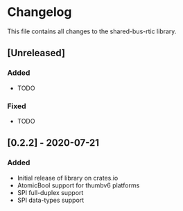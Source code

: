 # Changelog

This file contains all changes to the shared-bus-rtic library.

## [Unreleased]

### Added
- TODO

### Fixed
- TODO

## [0.2.2] - 2020-07-21

### Added
- Initial release of library on crates.io
- AtomicBool support for thumbv6 platforms
- SPI full-duplex support
- SPI data-types support

